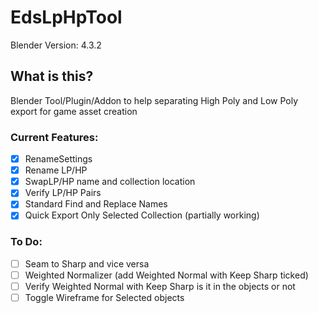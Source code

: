 # EdsLpHpTool
Blender Version: 4.3.2

## What is this?
Blender Tool/Plugin/Addon to help separating High Poly and Low Poly export for game asset creation

### Current Features:
- [x] RenameSettings 
- [x] Rename LP/HP
- [x] SwapLP/HP name and collection location
- [x] Verify LP/HP Pairs 
- [x] Standard Find and Replace Names
- [x] Quick Export Only Selected Collection (partially working)

### To Do:
- [ ] Seam to Sharp and vice versa
- [ ] Weighted Normalizer (add Weighted Normal with Keep Sharp ticked)
- [ ] Verify Weighted Normal with Keep Sharp is it in the objects or not
- [ ] Toggle Wireframe for Selected objects
